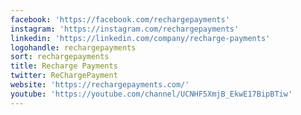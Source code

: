 ```yaml
---
facebook: 'https://facebook.com/rechargepayments'
instagram: 'https://instagram.com/rechargepayments'
linkedin: 'https://linkedin.com/company/recharge-payments'
logohandle: rechargepayments
sort: rechargepayments
title: Recharge Payments
twitter: ReChargePayment
website: 'https://rechargepayments.com/'
youtube: 'https://youtube.com/channel/UCNHF5XmjB_EkwE17BipBTiw'
---
```

